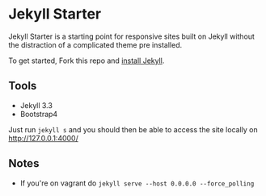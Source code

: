 Jekyll Starter
====================

Jekyll Starter is a starting point for responsive sites built on Jekyll without the distraction of a complicated theme pre installed.

To get started, Fork this repo and [install Jekyll](http://jekyllrb.com/docs/installation).

## Tools

  * Jekyll 3.3
  * Bootstrap4


Just run `jekyll s` and you should then be able to access the site locally on http://127.0.0.1:4000/

## Notes

  * If you're on vagrant do `jekyll serve --host 0.0.0.0 --force_polling`
